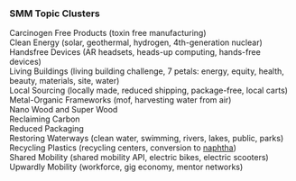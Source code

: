 ### SMM Topic Clusters

Carcinogen Free Products (toxin free manufacturing)  
Clean Energy  (solar, geothermal, hydrogen, 4th-generation nuclear)  
Handsfree Devices (AR headsets, heads-up computing, hands-free devices)  
Living Buildings  (living building challenge, 7 petals: energy, equity, health, beauty, materials, site, water)  
Local Sourcing  (locally made, reduced shipping, package-free, local carts)    
Metal-Organic Frameworks (mof, harvesting water from air)  
Nano Wood and Super Wood  
Reclaiming Carbon  
Reduced Packaging  
Restoring Waterways  (clean water, swimming, rivers, lakes, public, parks)  
Recycling Plastics (recycling centers, conversion to [naphtha](https://www.sciencedaily.com/releases/2019/02/190206131956.htm))  
Shared Mobility (shared mobility API, electric bikes, electric scooters)   
Upwardly Mobility  (workforce, gig economy, mentor networks)  
<!--
[Additional Clusters - JSON](https://smmtool.app.cloud.gov/api/GAUSEEIO/indicators)
-->